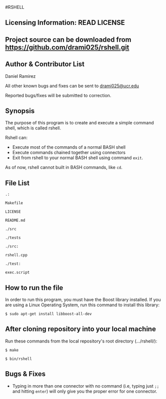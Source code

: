 #RSHELL

Licensing Information: READ LICENSE
---

Project source can be downloaded from https://github.com/drami025/rshell.git
---


Author & Contributor List
----
Daniel Ramirez

All other known bugs and fixes can be sent to drami025@ucr.edu

Reported bugs/fixes will be submitted to correction.



Synopsis
---
The purpose of this program is to create and execute a simple command shell, which is called rshell.

Rshell can:

* Execute most of the commands of a normal BASH shell 
* Execute commands chained together using connectors
* Exit from rshell to your normal BASH shell using command `` exit ``.

As of now, rshell cannot built in BASH commands, like `` cd ``.

File List
----

```
.:

Makefile

LICENSE

README.md

./src

./tests
```
```
./src:

rshell.cpp
```
```
./test:

exec.script
```

How to run the file
----

In order to run this program, you must have the Boost library installed. If you are using a Linux Operating System, run this command to install this library:
```
$ sudo apt-get install libboost-all-dev
```


After cloning repository into your local machine
---
Run these commands from the local repository's root directory (.../rshell/):
```
$ make

$ bin/rshell
```


Bugs & Fixes
---

* Typing in more than one connector with no command (i.e, typing just ``;;``  and hitting ``enter``)  will only give you the proper error for one connector. 
